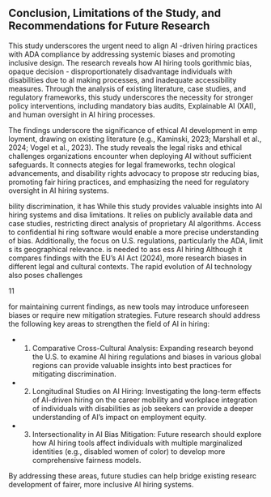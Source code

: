 ## Conclusion, Limitations of the Study, and Recommendations for Future Research

This study underscores the urgent need to align AI -driven hiring practices with ADA compliance by addressing systemic biases and promoting inclusive design. The research reveals how AI hiring tools gorithmic bias, opaque decision - disproportionately disadvantage individuals with disabilities due to al making processes, and inadequate accessibility measures. Through the analysis of existing literature, case studies, and regulatory frameworks, this study underscores the necessity for stronger policy interventions, including mandatory bias audits, Explainable AI (XAI), and human oversight in AI hiring processes.

The findings underscore the significance of ethical AI development in emp loyment, drawing on existing literature (e.g., Kaminski, 2023; Marshall et al., 2024; Vogel et al., 2023). The study reveals the legal risks and ethical challenges organizations encounter when deploying AI without sufficient safeguards. It connects ategies for legal frameworks, techn ological advancements, and disability rights advocacy to propose str reducing bias, promoting fair hiring practices, and emphasizing the need for regulatory oversight in AI hiring systems.

bility discrimination, it has While this study provides valuable insights into AI hiring systems and disa limitations. It relies on publicly available data and case studies, restricting direct analysis of proprietary AI algorithms. Access to confidential hi ring software would enable a more precise understanding of bias. Additionally, the focus on U.S. regulations, particularly the ADA, limit s its geographical relevance. is needed to ass ess AI hiring Although it compares findings with the EU’s AI Act (2024), more research biases in different legal and cultural contexts. The rapid evolution of AI technology also poses challenges

11

for maintaining current findings, as new tools may introduce unforeseen biases or require new mitigation strategies. Future research should address the following key areas to strengthen the field of AI in hiring:

- 1. Comparative Cross-Cultural Analysis: Expanding research beyond the U.S. to examine AI hiring regulations and biases in various global regions can provide valuable insights into best practices for mitigating discrimination.

- 2. Longitudinal Studies on AI Hiring: Investigating the long-term effects of AI-driven hiring on the career mobility and workplace integration of individuals with disabilities as job seekers can provide a deeper understanding of AI’s impact on employment equity.

- 3. Intersectionality in AI Bias Mitigation: Future research should explore how AI hiring tools affect individuals with multiple marginalized identities (e.g., disabled women of color) to develop more comprehensive fairness models.

By addressing these areas, future studies can help bridge existing researc development of fairer, more inclusive AI hiring systems.